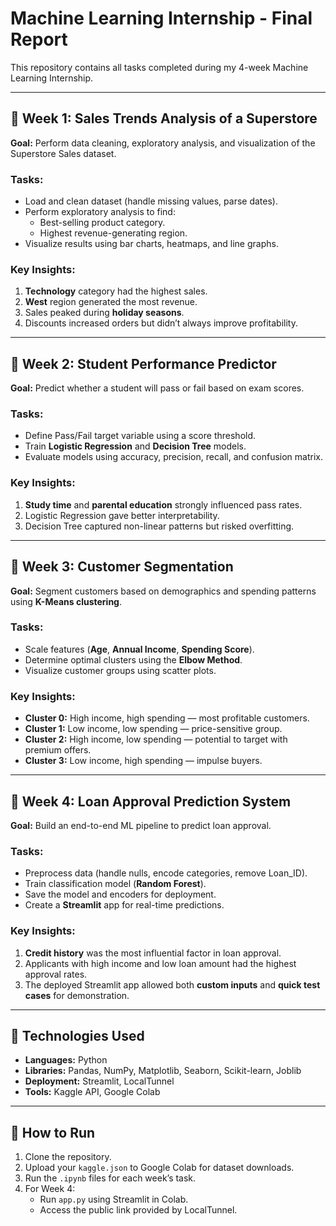 # Machine Learning Internship - Final Report

This repository contains all tasks completed during my 4-week Machine Learning Internship.

---

## **📅 Week 1: Sales Trends Analysis of a Superstore**
**Goal:** Perform data cleaning, exploratory analysis, and visualization of the Superstore Sales dataset.

### **Tasks:**
- Load and clean dataset (handle missing values, parse dates).
- Perform exploratory analysis to find:
  - Best-selling product category.
  - Highest revenue-generating region.
- Visualize results using bar charts, heatmaps, and line graphs.

### **Key Insights:**
1. **Technology** category had the highest sales.
2. **West** region generated the most revenue.
3. Sales peaked during **holiday seasons**.
4. Discounts increased orders but didn’t always improve profitability.

---

## **📅 Week 2: Student Performance Predictor**
**Goal:** Predict whether a student will pass or fail based on exam scores.

### **Tasks:**
- Define Pass/Fail target variable using a score threshold.
- Train **Logistic Regression** and **Decision Tree** models.
- Evaluate models using accuracy, precision, recall, and confusion matrix.

### **Key Insights:**
1. **Study time** and **parental education** strongly influenced pass rates.
2. Logistic Regression gave better interpretability.
3. Decision Tree captured non-linear patterns but risked overfitting.

---

## **📅 Week 3: Customer Segmentation**
**Goal:** Segment customers based on demographics and spending patterns using **K-Means clustering**.

### **Tasks:**
- Scale features (**Age**, **Annual Income**, **Spending Score**).
- Determine optimal clusters using the **Elbow Method**.
- Visualize customer groups using scatter plots.

### **Key Insights:**
- **Cluster 0:** High income, high spending — most profitable customers.
- **Cluster 1:** Low income, low spending — price-sensitive group.
- **Cluster 2:** High income, low spending — potential to target with premium offers.
- **Cluster 3:** Low income, high spending — impulse buyers.

---

## **📅 Week 4: Loan Approval Prediction System**
**Goal:** Build an end-to-end ML pipeline to predict loan approval.

### **Tasks:**
- Preprocess data (handle nulls, encode categories, remove Loan_ID).
- Train classification model (**Random Forest**).
- Save the model and encoders for deployment.
- Create a **Streamlit** app for real-time predictions.

### **Key Insights:**
1. **Credit history** was the most influential factor in loan approval.
2. Applicants with high income and low loan amount had the highest approval rates.
3. The deployed Streamlit app allowed both **custom inputs** and **quick test cases** for demonstration.

---

## 🚀 **Technologies Used**
- **Languages:** Python
- **Libraries:** Pandas, NumPy, Matplotlib, Seaborn, Scikit-learn, Joblib
- **Deployment:** Streamlit, LocalTunnel
- **Tools:** Kaggle API, Google Colab

---

## 📌 **How to Run**
1. Clone the repository.
2. Upload your `kaggle.json` to Google Colab for dataset downloads.
3. Run the `.ipynb` files for each week’s task.
4. For Week 4:
   - Run `app.py` using Streamlit in Colab.
   - Access the public link provided by LocalTunnel.
